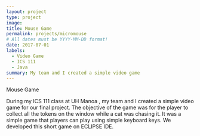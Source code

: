 ```yaml
---
layout: project
type: project
image:
title: Mouse Game
permalink: projects/micromouse
# All dates must be YYYY-MM-DD format!
date: 2017-07-01
labels:
  - Video Game
  - ICS 111
  - Java
summary: My team and I created a simple video game
---
```

Mouse Game 

During my ICS 111 class at UH Manoa , my team and I created a simple video game for our final project. The objective of the game was for the player to collect all the tokens on the window while a cat was chasing it. It was a simple game that players can play using simple keyboard keys. We developed this short game on ECLIPSE IDE. 




